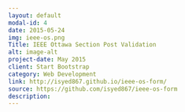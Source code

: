 ```yaml
---
layout: default
modal-id: 4
date: 2015-05-24
img: ieee-os.png
Title: IEEE Ottawa Section Post Validation
alt: image-alt
project-date: May 2015
client: Start Bootstrap
category: Web Development
link: http://isyed867.github.io/ieee-os-form/
source: https://github.com/isyed867/ieee-os-form
description: 
---
```

